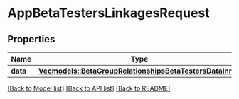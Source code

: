 # AppBetaTestersLinkagesRequest

## Properties

Name | Type | Description | Notes
------------ | ------------- | ------------- | -------------
**data** | [**Vec<models::BetaGroupRelationshipsBetaTestersDataInner>**](BetaGroup_relationships_betaTesters_data_inner.md) |  | 

[[Back to Model list]](../README.md#documentation-for-models) [[Back to API list]](../README.md#documentation-for-api-endpoints) [[Back to README]](../README.md)


